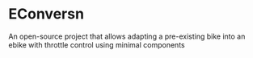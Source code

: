 # EConversn
An open-source project that allows adapting a pre-existing bike into an ebike with throttle control using minimal components
